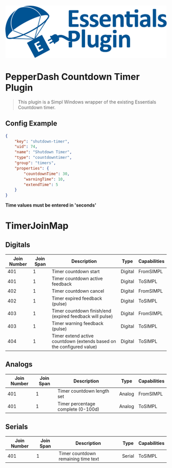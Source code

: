 ![PepperDash Essentials Plugin](./images/essentials-plugin-blue.png)

# PepperDash Countdown Timer Plugin

> This plugin is a Simpl Windows wrapper of the existing Essentials Countdown timer.

## Config Example

```JSON
{
    "key": "shutdown-timer",
    "uid": 74,
    "name": "Shutdown Timer",
    "type": "countdowntimer",
    "group": "timers",
    "properties": {
        "countdownTime": 30,
        "warningTime": 10,
        "extendTime": 5
    }
}
```

**Time values must be entered in 'seconds'**

# TimerJoinMap

## Digitals

| Join Number | Join Span | Description                                                           | Type    | Capabilities |
| ----------- | --------- | --------------------------------------------------------------------- | ------- | ------------ |
| 401         | 1         | Timer countdown start                                                 | Digital | FromSIMPL    |
| 401         | 1         | Timer countdown active feedback                                       | Digital | ToSIMPL      |
| 402         | 1         | Timer countdown cancel                                                | Digital | FromSIMPL    |
| 402         | 1         | Timer expired feedback (pulse)                                        | Digital | ToSIMPL      |
| 403         | 1         | Timer countdown finish/end (expired feedback will pulse)              | Digital | FromSIMPL    |
| 403         | 1         | Timer warning feedback (pulse)                                        | Digital | ToSIMPL      |
| 404         | 1         | Timer extend active countdown (extends based on the configured value) | Digital | ToSIMPL      |

## Analogs

| Join Number | Join Span | Description                        | Type   | Capabilities |
| ----------- | --------- | ---------------------------------- | ------ | ------------ |
| 401         | 1         | Timer countdown length set         | Analog | FromSIMPL    |
| 401         | 1         | Timer percentage complete (0-100d) | Analog | ToSIMPL      |

## Serials

| Join Number | Join Span | Description                         | Type   | Capabilities |
| ----------- | --------- | ----------------------------------- | ------ | ------------ |
| 401         | 1         | Timer countdown remaining time text | Serial | ToSIMPL      |
